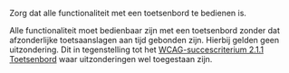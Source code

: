 <!-- @license CC0-1.0 -->

Zorg dat alle functionaliteit met een toetsenbord te bedienen is.

Alle functionaliteit moet bedienbaar zijn met een toetsenbord zonder dat afzonderlijke toetsaanslagen aan tijd gebonden zijn. Hierbij gelden geen uitzondering. Dit in tegenstelling tot het [WCAG-succescriterium 2.1.1 Toetsenbord](/wcag/2.1.1) waar uitzonderingen wel toegestaan zijn.
